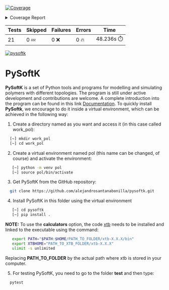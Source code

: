 <!-- Pytest Coverage Comment:Begin -->
<a href="https://github.com/alejandrosantanabonilla/pysoftk/blob/main/README.md"><img alt="Coverage" src="https://img.shields.io/badge/Coverage-90%25-brightgreen.svg" /></a><br/><details><summary>Coverage Report </summary><table><tr><th>File</th><th>Stmts</th><th>Miss</th><th>Cover</th><th>Missing</th></tr><tbody><tr><td colspan="5"><b>/home/runner/.local/lib/python3.9/site-packages/pysoftk/folder_manager</b></td></tr><tr><td>&nbsp; &nbsp;<a href="https://github.com/alejandrosantanabonilla/pysoftk/blob/main//home/runner/.local/lib/python3.9/site-packages/pysoftk/folder_manager/folder_creator.py">folder_creator.py</a></td><td>51</td><td>3</td><td>94%</td><td><a href="https://github.com/alejandrosantanabonilla/pysoftk/blob/main//home/runner/.local/lib/python3.9/site-packages/pysoftk/folder_manager/folder_creator.py#L38">38</a>, <a href="https://github.com/alejandrosantanabonilla/pysoftk/blob/main//home/runner/.local/lib/python3.9/site-packages/pysoftk/folder_manager/folder_creator.py#L153-L154">153&ndash;154</a></td></tr><tr><td colspan="5"><b>/home/runner/.local/lib/python3.9/site-packages/pysoftk/format_printers</b></td></tr><tr><td>&nbsp; &nbsp;<a href="https://github.com/alejandrosantanabonilla/pysoftk/blob/main//home/runner/.local/lib/python3.9/site-packages/pysoftk/format_printers/format_mol.py">format_mol.py</a></td><td>27</td><td>6</td><td>78%</td><td><a href="https://github.com/alejandrosantanabonilla/pysoftk/blob/main//home/runner/.local/lib/python3.9/site-packages/pysoftk/format_printers/format_mol.py#L49-L50">49&ndash;50</a>, <a href="https://github.com/alejandrosantanabonilla/pysoftk/blob/main//home/runner/.local/lib/python3.9/site-packages/pysoftk/format_printers/format_mol.py#L72-L73">72&ndash;73</a>, <a href="https://github.com/alejandrosantanabonilla/pysoftk/blob/main//home/runner/.local/lib/python3.9/site-packages/pysoftk/format_printers/format_mol.py#L95-L96">95&ndash;96</a></td></tr><tr><td colspan="5"><b>/home/runner/.local/lib/python3.9/site-packages/pysoftk/htp_tools</b></td></tr><tr><td>&nbsp; &nbsp;<a href="https://github.com/alejandrosantanabonilla/pysoftk/blob/main//home/runner/.local/lib/python3.9/site-packages/pysoftk/htp_tools/calculator_htp.py">calculator_htp.py</a></td><td>52</td><td>13</td><td>75%</td><td><a href="https://github.com/alejandrosantanabonilla/pysoftk/blob/main//home/runner/.local/lib/python3.9/site-packages/pysoftk/htp_tools/calculator_htp.py#L124-L149">124&ndash;149</a>, <a href="https://github.com/alejandrosantanabonilla/pysoftk/blob/main//home/runner/.local/lib/python3.9/site-packages/pysoftk/htp_tools/calculator_htp.py#L222-L228">222&ndash;228</a></td></tr><tr><td colspan="5"><b>/home/runner/.local/lib/python3.9/site-packages/pysoftk/linear_polymer</b></td></tr><tr><td>&nbsp; &nbsp;<a href="https://github.com/alejandrosantanabonilla/pysoftk/blob/main//home/runner/.local/lib/python3.9/site-packages/pysoftk/linear_polymer/linear_polymer.py">linear_polymer.py</a></td><td>80</td><td>3</td><td>96%</td><td><a href="https://github.com/alejandrosantanabonilla/pysoftk/blob/main//home/runner/.local/lib/python3.9/site-packages/pysoftk/linear_polymer/linear_polymer.py#L194">194</a>, <a href="https://github.com/alejandrosantanabonilla/pysoftk/blob/main//home/runner/.local/lib/python3.9/site-packages/pysoftk/linear_polymer/linear_polymer.py#L250-L251">250&ndash;251</a></td></tr><tr><td>&nbsp; &nbsp;<a href="https://github.com/alejandrosantanabonilla/pysoftk/blob/main//home/runner/.local/lib/python3.9/site-packages/pysoftk/linear_polymer/super_monomer.py">super_monomer.py</a></td><td>51</td><td>7</td><td>86%</td><td><a href="https://github.com/alejandrosantanabonilla/pysoftk/blob/main//home/runner/.local/lib/python3.9/site-packages/pysoftk/linear_polymer/super_monomer.py#L154-L162">154&ndash;162</a></td></tr><tr><td colspan="5"><b>/home/runner/.local/lib/python3.9/site-packages/pysoftk/torsional</b></td></tr><tr><td>&nbsp; &nbsp;<a href="https://github.com/alejandrosantanabonilla/pysoftk/blob/main//home/runner/.local/lib/python3.9/site-packages/pysoftk/torsional/torsional.py">torsional.py</a></td><td>88</td><td>10</td><td>89%</td><td><a href="https://github.com/alejandrosantanabonilla/pysoftk/blob/main//home/runner/.local/lib/python3.9/site-packages/pysoftk/torsional/torsional.py#L59-L60">59&ndash;60</a>, <a href="https://github.com/alejandrosantanabonilla/pysoftk/blob/main//home/runner/.local/lib/python3.9/site-packages/pysoftk/torsional/torsional.py#L238-L249">238&ndash;249</a></td></tr><tr><td><b>TOTAL</b></td><td><b>414</b></td><td><b>42</b></td><td><b>90%</b></td><td>&nbsp;</td></tr></tbody></table></details>

| Tests | Skipped | Failures | Errors | Time |
| ----- | ------- | -------- | -------- | ------------------ |
| 21 | 0 :zzz: | 0 :x: | 0 :fire: | 48.236s :stopwatch: |

<!-- Pytest Coverage Comment:End -->

[![pysoftk](https://github.com/alejandrosantanabonilla/pysoftk/actions/workflows/build_docs.yml/badge.svg)](https://github.com/alejandrosantanabonilla/pysoftk/actions/workflows/build_docs.yml)


# PySoftK


**PySoftK** is a set of Python tools and programs for modelling and simulating polymers with different topologies. The program is still under active 
development and contributions are welcome. A complete introduction into the program can be found in this link [Documentation][1]. To quickly install 
**PySoftk**, we encourage to do it inside a virtual environment, which can be achieved in the following way:

1. Create a directory named as you want and access it (in this case called work_pol):

```bash 
  [~] mkdir work_pol
  [~] cd work_pol
```

2. Create a virtual environment named pol (this name can be changed, of course) and activate the environment:

```bash 
   [~] python -m venv pol
   [~] source pol/bin/activate
```

3. Get PySoftK from the GitHub repository:

```bash 
  git clone https://github.com/alejandrosantanabonilla/pysoftk.git
```

4. Install PySoftK in this folder using the virtual environment

```bash 
   [~] cd pysoftk
   [~] pip install .
```

**NOTE:** To use the **calculators** option, the code [xtb][2] needs to be installed and linked to the executable using the command:

```bash  
   export PATH="$PATH:$HOME/PATH_TO_FOLDER/xtb-X.X.X/bin"
   export XTBHOME="PATH_TO_XTB_FOLDER/xtb-X.X.X"
   ulimit -s unlimited
```

Replacing **PATH_TO_FOLDER** by the actual path where xtb is stored in your computer.
  
5. For testing PySoftK, you need to go to the folder **test** and then type:

```bash 
  pytest
```

[1]: https://alejandrosantanabonilla.github.io/pysoftk/
[2]: https://github.com/grimme-lab/xtb

